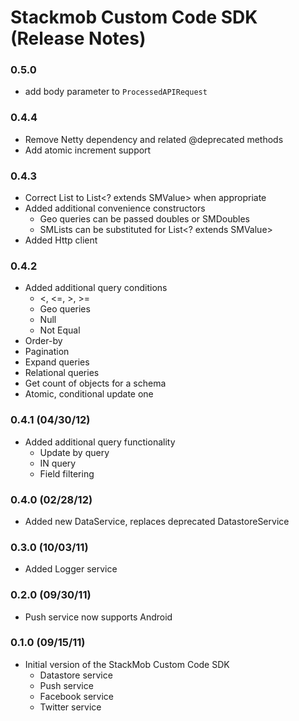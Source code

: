 # Stackmob Custom Code SDK (Release Notes)

### 0.5.0
* add body parameter to `ProcessedAPIRequest`

### 0.4.4
* Remove Netty dependency and related @deprecated methods
* Add atomic increment support

### 0.4.3
* Correct List<SMValue> to List<? extends SMValue> when appropriate
* Added additional convenience constructors
  * Geo queries can be passed doubles or SMDoubles
  * SMLists can be substituted for List<? extends SMValue>
* Added Http client

### 0.4.2
* Added additional query conditions
  * <, <=, >, >=
  * Geo queries
  * Null
  * Not Equal
* Order-by
* Pagination
* Expand queries
* Relational queries
* Get count of objects for a schema
* Atomic, conditional update one


### 0.4.1 (04/30/12)
* Added additional query functionality
  * Update by query
  * IN query
  * Field filtering

### 0.4.0 (02/28/12)
* Added new DataService, replaces deprecated DatastoreService

### 0.3.0 (10/03/11)
* Added Logger service

### 0.2.0 (09/30/11)
* Push service now supports Android

### 0.1.0 (09/15/11)
* Initial version of the StackMob Custom Code SDK
  * Datastore service
  * Push service
  * Facebook service
  * Twitter service
